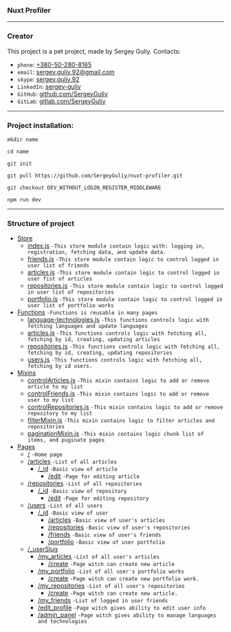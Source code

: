 ### Nuxt Profiler

---
### Creator
This project is a pet project, made by Sergey Guliy.
Contacts: 
* `phone`: [+380-50-280-8165](tel:+380-50-280-8165)
* `email`: [sergey.guliy.92@gmail.com](mailto:sergey.guliy.92@gmail.com)
* `skype`: [sergey.guliy.92](live:sergey.guliy.92)
* `LinkedIn`: [sergey-guliy](https://www.linkedin.com/in/sergey-guliy-082203183/)
* `GitHub`: [github.com/SergeyGuliy](https://github.com/SergeyGuliy)
* `GitLab`: [gitlab.com/SergeyGuliy](https://gitlab.com/SergeyGuliy)
---
### Project installation:

```
mkdir name
```
```
cd name
```
```
git init
```
```
git pull https://github.com/SergeyGuliy/nuxt-profiler.git
```
```
git checkout DEV_WITHOUT_LOGIN_REGISTER_MIDDLEWARE
```
```
npm run dev
```
---
### Structure of project
* [Store](./store.html)
    * [index.js](./external-store_index.html) `-This store module contain logic with: logging in, registration, fetching data, and update data.`
    * [friends.js](./external-store_friends.html) `-This store module contain logic to control logged in user list of friends`
    * [articles.js](./external-store_articles.html) `-This store module contain logic to control logged in user fist of articles`
    * [repositories.js](./external-store_repositories.html) `-This store module contain logic to control logged in user list of repositories`
    * [portfolio.js](./external-store_portfolio.html) `-This store module contain logic to control logged in user list of portfolio works`
* [Functions](./functions.html) `-Functions is reusable in many pages`
    * [language-technologies.js](./external-functions_language_technologies.html) `-This functions controls logic with fetching languages and update languages`
    * [articles.js](./external-functions_articles.html) `-This functions controls logic with fetching all, fetching by id, creating, updating articles`
    * [repositories.js](./external-functions_repositories.html) `-This functions controls logic with fetching all, fetching by id, creating, updating repositories`
    * [users.js](./external-functions_users.html) `-This functions controls logic with fetching all, fetching by id users.`
* [Mixins](./mixins.html) 
    * [controlArticles.js](./external-mixins_controlArticles.html) `-This mixin contains logic to add or remove article to my list`
    * [controlFriends.js](./external-mixins_controlFriends.html) `-This mixin contains logic to add or remove user to my list`
    * [controlRepositories.js](./external-mixins_controlRepositories.html) `-This mixin contains logic to add or remove repository to my list`
    * [filterMixin.js](./external-mixins_filterMixin.html) `-This mixin contains logic to filter articles and repositories`
    * [paginationMixin.js](./external-mixins_paginationMixin.html) `-This mixin contains logic chunk list of items, and puginate pages`
* [Pages](./pages.html)
    * [/](./module-pages_index.html) `-Home page`
    * [/articles](./module-pages_articles_index.html) `-List of all articles`
        * [/_id](./module-pages_articles__id_index.html) `-Basic view of article`
            * [/edit](./module-pages_articles__id_edit.html) `-Page for editing article`
    * [/repositories](./module-pages_repositories_index.html) `-List of all repositories`
        * [/_id](./module-pages_repositories__id_index.html) `-Basic view of repository`
            * [/edit](./module-pages_repositories__id_edit.html) `-Page for editing repository`
    * [/users](./module-pages_users_index.html) `-List of all users`
        * [/_id](./module-pages_users__id_index.html) `-Basic view of user`
            * [/articles](./module-pages_users__id_articles.html) `-Basic view of user's articles`
            * [/repositories](./module-pages_users__id_repositories.html) `-Basic view of user's repositories`
            * [/friends](./module-pages_users__id_friends.html) `-Basic view of user's friends`
            * [/portfolio](./module-pages_users__id_portfolio.html) `-Basic view of user portfolio`
    * [/_userSlug]()
        * [/my_articles](./module-pages__userSlug_my_articles_index.html) `-List of all user's articles`
            * [/create](./module-pages__userSlug_my_articles_create.html) `-Page witch can create new article`
        * [/my_portfolio](./module-pages__userSlug_my_portfolio_index.html) `-List of all user's portfolio works`
            * [/create](./module-pages__userSlug_my_portfolio_create.html) `-Page witch can create new portfolio work.`
        * [/my_repositories](./module-pages__userSlug_my_repositories_index.html) `-List of all user's repositories`
            * [/create](./module-pages__userSlug_my_repositories_create.html) `-Page witch can create new article.`
        * [/my_friends](./module-pages__userSlug_my_friends.html) `-List of logged in user friends`
        * [/edit_profile](./module-pages__userSlug_edit_profile.html) `-Page witch gives ability to edit user info`
        * [/admin_panel](./module-pages__userSlug_admin_panel.html) `-Page witch gives ability to manage languages and technologies`
